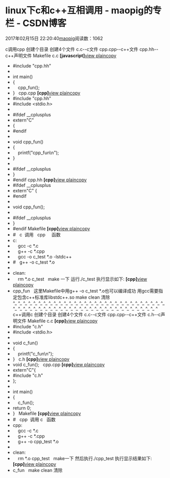 # linux下c和c++互相调用 - maopig的专栏 - CSDN博客
2017年02月15日 22:20:40[maopig](https://me.csdn.net/maopig)阅读数：1062

c调用cpp
创建个目录 创建4个文件 c.c--c文件 cpp.cpp--c++文件 cpp.hh--c++声明文件 Makefile
c.c
**[javascript]**[view plain](http://blog.csdn.net/orz415678659/article/details/8307891#)[copy](http://blog.csdn.net/orz415678659/article/details/8307891#)
- #include "cpp.hh"
- 
- int main()  
- {  
-     cpp_fun();  
- }  
cpp.cpp
**[cpp]**[view plain](http://blog.csdn.net/orz415678659/article/details/8307891#)[copy](http://blog.csdn.net/orz415678659/article/details/8307891#)
- #include "cpp.hh"
- #include <stdio.h>
- 
- #ifdef __cplusplus
- extern"C"
- {  
- #endif
- 
- void cpp_fun()  
- {  
-     printf("cpp_fun\n");  
- }  
- 
- #ifdef __cplusplus
- }  
- #endif
cpp.hh
**[cpp]**[view plain](http://blog.csdn.net/orz415678659/article/details/8307891#)[copy](http://blog.csdn.net/orz415678659/article/details/8307891#)
- #ifdef __cplusplus
- extern"C" {  
- #endif
- 
- void cpp_fun();  
- 
- #ifdef __cplusplus
- }  
- #endif
Makefile
**[cpp]**[view plain](http://blog.csdn.net/orz415678659/article/details/8307891#)[copy](http://blog.csdn.net/orz415678659/article/details/8307891#)
- #   c  调用   cpp     函数
- c:  
-     gcc -c *.c  
-     g++ -c *.cpp  
-     gcc -o c_test *.o -lstdc++  
- #   g++ -o c_test *.o
- 
- clean:  
-     rm *.o c_test  
make 一下 运行./c_test
执行显示如下:
**[cpp]**[view plain](http://blog.csdn.net/orz415678659/article/details/8307891#)[copy](http://blog.csdn.net/orz415678659/article/details/8307891#)
- cpp_fun  
这里Makefile中用g++ -o c_test *.o也可以编译成功 用gcc需要指定包含c++标准库libstdc++.so
make clean 清除
^_ ^_ ^_ ^_ ^_ ^_ ^_ ^_ ^_ ^_ ^_ ^_ ^_ ^_ ^_ ^_ ^_ ^_ ^_ ^_ ^_ ^_ ^_ ^_ ^_ ^_ ^_ ^_ ^_ ^_ ^_ ^_ ^_ ^_ ^_ ^_ ^_ ^_ ^_ ^_ ^_ ^_ ^_ ^_ ^_ ^_ ^_ ^_ ^_ ^_ ^_ ^_ ^_ ^_ ^_ ^_ ^_ ^_ ^
c++调用c
创建个目录 创建4个文件 c.c--c文件 cpp.cpp--c++文件 c.h--c声明文件 Makefile
c.c
**[cpp]**[view plain](http://blog.csdn.net/orz415678659/article/details/8307891#)[copy](http://blog.csdn.net/orz415678659/article/details/8307891#)
- #include "c.h"
- #include <stdio.h>
- 
- void c_fun()  
- {  
-     printf("c_fun\n");  
- }  
c.h
**[cpp]**[view plain](http://blog.csdn.net/orz415678659/article/details/8307891#)[copy](http://blog.csdn.net/orz415678659/article/details/8307891#)
- void c_fun();  
cpp.cpp
**[cpp]**[view plain](http://blog.csdn.net/orz415678659/article/details/8307891#)[copy](http://blog.csdn.net/orz415678659/article/details/8307891#)
- extern"C"{  
- #include "c.h"
- };  
- 
- int main()  
- {  
-     c_fun();  
- return 0;  
- }  
Makefile
**[cpp]**[view plain](http://blog.csdn.net/orz415678659/article/details/8307891#)[copy](http://blog.csdn.net/orz415678659/article/details/8307891#)
- #   cpp  调用 c   函数
- cpp:  
-     gcc -c *.c  
-     g++ -c *.cpp  
-     g++ -o cpp_test *.o  
- 
- clean:  
-     rm *.o cpp_test  
make一下 然后执行./cpp_test
执行显示结果如下:
**[cpp]**[view plain](http://blog.csdn.net/orz415678659/article/details/8307891#)[copy](http://blog.csdn.net/orz415678659/article/details/8307891#)
- c_fun  
make clean 清除
